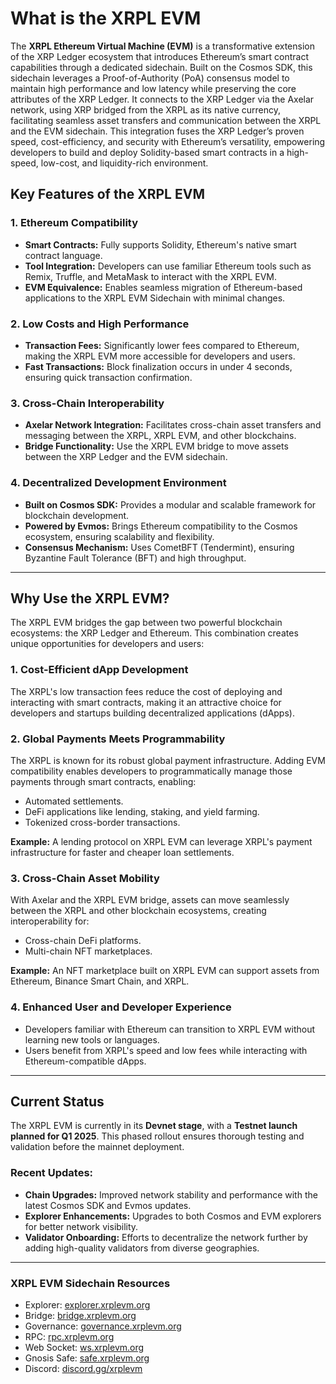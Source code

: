 # What is the XRPL EVM

The **XRPL Ethereum Virtual Machine (EVM)** is a transformative extension of the XRP Ledger ecosystem that introduces Ethereum’s smart contract capabilities through a dedicated sidechain. Built on the Cosmos SDK, this sidechain leverages a Proof-of-Authority (PoA) consensus model to maintain high performance and low latency while preserving the core attributes of the XRP Ledger. It connects to the XRP Ledger via the Axelar network, using XRP bridged from the XRPL as its native currency, facilitating seamless asset transfers and communication between the XRPL and the EVM sidechain. This integration fuses the XRP Ledger’s proven speed, cost-efficiency, and security with Ethereum’s versatility, empowering developers to build and deploy Solidity-based smart contracts in a high-speed, low-cost, and liquidity-rich environment.


## Key Features of the XRPL EVM

### 1. Ethereum Compatibility

- **Smart Contracts:** Fully supports Solidity, Ethereum's native smart contract language.
- **Tool Integration:** Developers can use familiar Ethereum tools such as Remix, Truffle, and MetaMask to interact with the XRPL EVM.
- **EVM Equivalence:** Enables seamless migration of Ethereum-based applications to the XRPL EVM Sidechain with minimal changes.

### 2. Low Costs and High Performance

- **Transaction Fees:** Significantly lower fees compared to Ethereum, making the XRPL EVM more accessible for developers and users.
- **Fast Transactions:** Block finalization occurs in under 4 seconds, ensuring quick transaction confirmation.

### 3. Cross-Chain Interoperability

- **Axelar Network Integration:** Facilitates cross-chain asset transfers and messaging between the XRPL, XRPL EVM, and other blockchains.
- **Bridge Functionality:** Use the XRPL EVM bridge to move assets between the XRP Ledger and the EVM sidechain.

### 4. Decentralized Development Environment

- **Built on Cosmos SDK:** Provides a modular and scalable framework for blockchain development.
- **Powered by Evmos:** Brings Ethereum compatibility to the Cosmos ecosystem, ensuring scalability and flexibility.
- **Consensus Mechanism:** Uses CometBFT (Tendermint), ensuring Byzantine Fault Tolerance (BFT) and high throughput.

---

## Why Use the XRPL EVM?

The XRPL EVM bridges the gap between two powerful blockchain ecosystems: the XRP Ledger and Ethereum. This combination creates unique opportunities for developers and users:

### 1. Cost-Efficient dApp Development

The XRPL's low transaction fees reduce the cost of deploying and interacting with smart contracts, making it an attractive choice for developers and startups building decentralized applications (dApps).

### 2. Global Payments Meets Programmability

The XRPL is known for its robust global payment infrastructure. Adding EVM compatibility enables developers to programmatically manage those payments through smart contracts, enabling:

- Automated settlements.
- DeFi applications like lending, staking, and yield farming.
- Tokenized cross-border transactions.

**Example:** A lending protocol on XRPL EVM can leverage XRPL's payment infrastructure for faster and cheaper loan settlements.

### 3. Cross-Chain Asset Mobility

With Axelar and the XRPL EVM bridge, assets can move seamlessly between the XRPL and other blockchain ecosystems, creating interoperability for:

- Cross-chain DeFi platforms.
- Multi-chain NFT marketplaces.

**Example:** An NFT marketplace built on XRPL EVM can support assets from Ethereum, Binance Smart Chain, and XRPL.

### 4. Enhanced User and Developer Experience

- Developers familiar with Ethereum can transition to XRPL EVM without learning new tools or languages.
- Users benefit from XRPL's speed and low fees while interacting with Ethereum-compatible dApps.

---

## Current Status

The XRPL EVM is currently in its **Devnet stage**, with a **Testnet launch planned for Q1 2025**. This phased rollout ensures thorough testing and validation before the mainnet deployment.

### Recent Updates:

- **Chain Upgrades:** Improved network stability and performance with the latest Cosmos SDK and Evmos updates.
- **Explorer Enhancements:** Upgrades to both Cosmos and EVM explorers for better network visibility.
- **Validator Onboarding:** Efforts to decentralize the network further by adding high-quality validators from diverse geographies.

---

### XRPL EVM Sidechain Resources
- Explorer: [explorer.xrplevm.org](https://explorer.xrplevm.org)
- Bridge: [bridge.xrplevm.org](http://bridge.xrplevm.org/)
- Governance: [governance.xrplevm.org](http://governance.xrplevm.org/)
- RPC: [rpc.xrplevm.org](https://rpc.xrplevm.org/)
- Web Socket: [ws.xrplevm.org](http://ws.xrplevm.org/)
- Gnosis Safe: [safe.xrplevm.org](http://safe.xrplevm.org/)
- Discord: [discord.gg/xrplevm](http://discord.gg/xrplevm)
